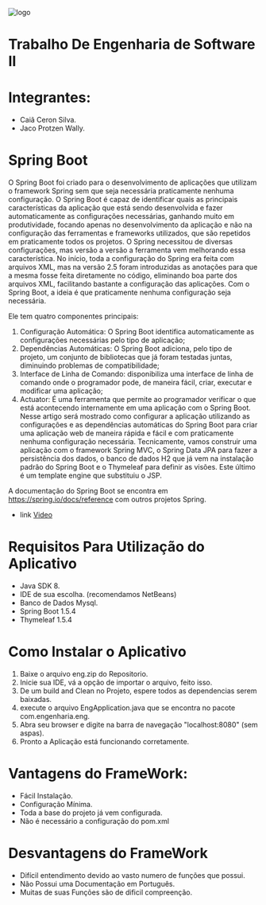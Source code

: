 ![logo](http://sisdia.abmes.org.br/images/logo/5000_Logo.jpg)

# Trabalho De Engenharia de Software II

# Integrantes:
- Caiã Ceron Silva.
- Jaco Protzen Wally.

# Spring Boot

O Spring Boot foi criado para o desenvolvimento de aplicações que utilizam o framework Spring sem que seja necessária praticamente nenhuma configuração. O Spring Boot é capaz de identificar quais as principais características da aplicação que está sendo desenvolvida e fazer automaticamente as configurações necessárias, ganhando muito em produtividade, focando apenas no desenvolvimento da aplicação e não na configuração das ferramentas e frameworks utilizados, que são repetidos em praticamente todos os projetos.
O Spring necessitou de diversas configurações, mas versão a versão a ferramenta vem melhorando essa característica. No início, toda a configuração do Spring era feita com arquivos XML, mas na versão 2.5 foram introduzidas as anotações para que a mesma fosse feita diretamente no código, eliminando boa parte dos arquivos XML, facilitando bastante a configuração das aplicações. Com o Spring Boot, a ideia é que praticamente nenhuma configuração seja necessária.

Ele tem quatro componentes principais:
1.	Configuração Automática: O Spring Boot identifica automaticamente as configurações necessárias pelo tipo de aplicação;
2.	Dependências Automáticas: O Spring Boot adiciona, pelo tipo de projeto, um conjunto de bibliotecas que já foram testadas juntas, diminuindo problemas de compatibilidade;
3.	Interface de Linha de Comando: disponibiliza uma interface de linha de comando onde o programador pode, de maneira fácil, criar, executar e modificar uma aplicação;
4.	Actuator: É uma ferramenta que permite ao programador verificar o que está acontecendo internamente em uma aplicação com o Spring Boot.
Nesse artigo será mostrado como configurar a aplicação utilizando as configurações e as dependências automáticas do Spring Boot para criar uma aplicação web de maneira rápida e fácil e com praticamente nenhuma configuração necessária. Tecnicamente, vamos construir uma aplicação com o framework Spring MVC, o Spring Data JPA para fazer a persistência dos dados, o banco de dados H2 que já vem na instalação padrão do Spring Boot e o Thymeleaf para definir as visões. Este último é um template engine que substituiu o JSP.

A documentação do Spring Boot se encontra em https://spring.io/docs/reference com outros projetos Spring.
- link [Video](https://youtu.be/B0n81FgEEtY)

# Requisitos Para Utilização do Aplicativo
- Java SDK 8.
- IDE de sua escolha. (recomendamos NetBeans)
- Banco de Dados Mysql.
- Spring Boot 1.5.4
- Thymeleaf 1.5.4

# Como Instalar o Aplicativo
1. Baixe o arquivo eng.zip do Repositorio.
2. Inicie sua IDE, vá a opção de importar o arquivo, feito isso.
3. De um build and Clean no Projeto, espere todos as dependencias serem baixadas.
4. execute o arquivo EngApplication.java que se encontra no pacote com.engenharia.eng.
5. Abra seu browser e digite na barra de navegação "localhost:8080" (sem aspas).
6. Pronto a Aplicação está funcionando corretamente.

# Vantagens do FrameWork:
- Fácil Instalação.
- Configuração Mínima.
- Toda a base do projeto já vem configurada.
- Não é necessário a configuração do pom.xml

# Desvantagens do FrameWork
- Difícil entendimento devido ao vasto numero de funções que possui.
- Não Possui uma Documentação em Português.
- Muitas de suas Funções são de dificil compreenção.


